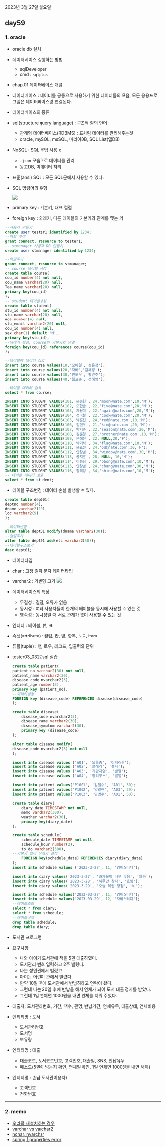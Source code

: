 2023년 3월 27일 월요일

## day59

### 1. oracle

- oracle db 설치
- 데이터베이스 실행하는 방법
  - sqlDeveloper
  - cmd : `sqlplus`
- chap.01 데이터베이스 개념
- 데이터베이스 : 데이터를 공통으로 사용하기 위한 데이터들의 모음, 모든 응용프로그램은 데이터베이스랑 연결된다.
- 데이터베이스의 종류
- sql(structure query language) : 구조적 질의 언어
  - 관계형 데이터베이스(RDBMS) : 표처럼 데이터를 관리해주는것
  - oracle, mySQL, msSQL, 마리아DB, SQL List(앱DB)
- NoSQL : SQL 문법 사용 x
  - `.json` 모습으로 데이터를 관리
  - 몽고DB, 빅데이터 처리
- 표준(ansi) SQL : 모든 SQL문에서 사용할 수 있다.
- SQL 명령어의 유형

  ![](./SQL%EB%AA%85%EB%A0%B9%EC%96%B4%EC%9C%A0%ED%98%95.png)

- primary key : 기본키, 대표 컬럼
- foreign key : 외래키, 다른 테이블의 기본키와 관계를 맺는 키

```sql
--사용자 만들기
create user tester1 identified by 1234;
--역할 부여
grant connect, resource to tester1;
-- stmanager 사용자 DB 만들기
create user stmanager identified by 1234;

--역할주기
grant connect, resource to stmanager;
-- course 테이블 생성
create table course(
cou_id number(4) not null,
cou_name varchar(20) null,
Tea_name varchar(20) null,
primary key(cou_id)
);
-- student 테이블생성
create table student(
stu_id number(4) not null,
stu_name varchar(20) null,
age number(4) null,
stu_email varchar2(20) null,
cou_id number(4) null,
sex char(1) default 'M',
primary key(stu_id),
--외래키 설정, course의 기본키와 연결
foreign key(cou_id) references course(cou_id)
);

--테이블에 데이터 삽입
insert into course values(10,'모바일','성윤정');
insert into course values(20,'자바','김혜경');
insert into course values(30,'윈도우','황연주');
insert into course values(40,'웹표준','전혜영');

--테이블 데이터 검색
select * from course;

INSERT INTO STUDENT VALUES(101,'문종헌', 24,'moon@nate.com',10,'M');
INSERT INTO STUDENT VALUES(102,'오한솔', 22,'five@nate.com',20,'M');
INSERT INTO STUDENT VALUES(103,'제용석', 22,'again@nate.com',20,'M');
INSERT INTO STUDENT VALUES(104,'정국철', 22,'cook@nate.com',20,'M');
INSERT INTO STUDENT VALUES(105,'박홍진', 24,'red@nate.com',10,'M');
INSERT INTO STUDENT VALUES(106,'김현우', 21,'kim@nate.com',20,'M');
INSERT INTO STUDENT VALUES(107,'박시준', 22,'season@nate.com',20,'M');
INSERT INTO STUDENT VALUES(108,'김준형', 27,'brother@nate.com',10,'M');
INSERT INTO STUDENT VALUES(109,'문혜진', 22, NULL,20,'F');
INSERT INTO STUDENT VALUES(110,'박기석', 34,'flag@nate.com',10,'M');
INSERT INTO STUDENT VALUES(111,'윤효선', 24,'od@nate.com',30,'F');
INSERT INTO STUDENT VALUES(112,'안창범', 34,'window@nate.com',30,'M');
INSERT INTO STUDENT VALUES(113,'공지훈', 28, NULL, 10,'M');
INSERT INTO STUDENT VALUES(114,'이봉림', 29,'bbong@nate.com',10,'M');
INSERT INTO STUDENT VALUES(115,'안창범', 24,'chang@nate.com',30,'M');
INSERT INTO STUDENT VALUES(116,'장희성', 34,'shine@nate.com',10,'M');
-- 테이블 데이터 호출
select * from student;
```

- 테이블 구조변경 : 데이터 손실 발생할 수 있다.

```sql
create table dept01(
deptno number(4),
dname varchar2(10),
loc varchar2(9)
);

--데이터변경
alter table dept01 modify(dname varchar2(30));
--컬럼추가
alter table dept01 add(etc varchar2(50));
--테이블구조보기
desc dept01;
```

- 데이터타입
- char : 고정 길이 문자 데이터타입
- varchar2 : 가변형 크기
  ![](./데이터타입.png)
- 데이터베이스의 특징
  - 무결성 : 결점, 오류가 없음
  - 동시성 : 여러 사용자들이 한개의 테이블을 동시에 사용할 수 있는 것
  - 영속성 : 동시성일 때 서로 관계가 없이 사용할 수 있는 것
- 엔티티 : 테이블, 뷰, 표
- 속성(attribute) : 컬럼, 칸, 열, 항목, 노드, item
- 튜플(tuple) : 행, 로우, 레코드, 입출력의 단위
- tester03_0327.sql 실습

  ```sql
  create table patient(
  patient_no varchar2(30) not null,
  patient_name varchar2(30),
  disease_code nvarchar2(3),
  patient_age number(3),
  primary key (patient_no),
  --외래키설정
  FOREIGN key (disease_code) REFERENCES disease(disease_code)
  );

  create table disease(
      disease_code nvarchar2(3),
      disease_name varchar2(30),
      disease_symptom varchar2(30),
      primary key (disease_code)
  );

  alter table disease modify(
  disease_code nvarchar2(3) not null
  );

  insert into disease values ('A01', '뇌졸증', '어지러움');
  insert into disease values ('A02', '콜레라', '설사');
  insert into disease values ('A03', '기관지염', '발열');
  insert into disease values ('A04', '장티푸스', '발열');

  insert into patient values('P1001', '김철수', 'A01', 30);
  insert into patient values('P1002', '양길현', 'A03', 29);
  insert into patient values('P1003', '임영수', 'A01', 50);

  create table diary(
      diary_date TIMESTAMP not null,
      memo varchar2(300),
      weather varchar2(30),
      primary key(diary_date)
  );

  create table schedule(
      schedule_date TIMESTAMP not null,
      schedule_hour number(2),
      to_do varchar2(300),
  --기본키 없이 외래키 설정
      FOREIGN key(schedule_date) REFERENCES diary(diary_date)
  );
  insert into schedule values ('2023-3-27', 11, '영어스터디');

  insert into diary values('2023-3-27', '과제물이 너무 많음', '맑음');
  insert into diary values('2023-3-28', '하루만 참자', '흐림');
  insert into diary values('2023-3-29', '오늘 복권 당첨', '비');

  insert into schedule values('2023-03-27', 11, '영어스터디');
  insert into schedule values('2023-03-29', 12, '자바스터디');
  --테이블조회
  select * from diary;
  select * from schedule;
  --테이블삭제
  drop table schedule;
  drop table diary;
  ```

- 도서관 프로그램
- 요구사항
  - 나와 아이가 도서관에 책을 5권 대출하였다.
  - 도서관리 번호 입력하고 2주 빌렸다.
  - 나는 성인관에서 빌렸고
  - 아이는 어린이 관에서 빌렸다.
  - 만약 10일 후에 도서관에서 반납하라고 연락이 왔다.
  - 그런데 나는 20일 후에 반납을 해서 연체가 되어 도서 대출 정지를 받았다.
  - 그런데 1일 연체면 1000원을 내면 연체를 지워 주었다.
- 대출자, 도서관리번호, 기간, 책수, 관명, 반납기간, 연체유무, 대출상태, 연체비용

- 엔티티명 : 도서

  - 도서관리번호
  - 도서명
  - 보유량

- 엔티티명 : 대출
  - 대출코드, 도서코드번호, 고객번호, 대출일, SNS, 반납유무
  - 메소드(5권이 넘는지 확인, 연체일 확인, 1일 연체면 1000원을 내면 해제)
- 엔티티명 : 손님(도서관이용자)
  - 고객번호
  - 전화번호

---

### 2. memo

- [오라클 재설치하는 경우](https://blog.naver.com/byjs0529/222834900812)
- [varchar vs varchar2](https://jookipedia.tistory.com/21)
- [nchar, nvarchar](https://oggwa.tistory.com/60)
- [spring | properties error](https://vivalasiesta.tistory.com/155)
